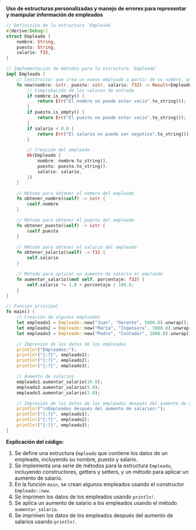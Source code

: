 **Uso de estructuras personalizadas y manejo de errores para representar y manipular información de empleados**

```rust
// Definición de la estructura `Empleado`
#[derive(Debug)]
struct Empleado {
    nombre: String,
    puesto: String,
    salario: f32,
}

// Implementación de métodos para la estructura `Empleado`
impl Empleado {
    // Constructor que crea un nuevo empleado a partir de su nombre, puesto y salario
    fn new(nombre: &str, puesto: &str, salario: f32) -> Result<Empleado, String> {
        // Comprobación de los valores de entrada
        if nombre.is_empty() {
            return Err("El nombre no puede estar vacío".to_string());
        }
        if puesto.is_empty() {
            return Err("El puesto no puede estar vacío".to_string());
        }
        if salario < 0.0 {
            return Err("El salario no puede ser negativo".to_string());
        }

        // Creación del empleado
        Ok(Empleado {
            nombre: nombre.to_string(),
            puesto: puesto.to_string(),
            salario: salario,
        })
    }

    // Método para obtener el nombre del empleado
    fn obtener_nombre(&self) -> &str {
        &self.nombre
    }

    // Método para obtener el puesto del empleado
    fn obtener_puesto(&self) -> &str {
        &self.puesto
    }

    // Método para obtener el salario del empleado
    fn obtener_salario(&self) -> f32 {
        self.salario
    }

    // Método para aplicar un aumento de salario al empleado
    fn aumentar_salario(&mut self, porcentaje: f32) {
        self.salario *= 1.0 + porcentaje / 100.0;
    }
}

// Función principal
fn main() {
    // Creación de algunos empleados
    let empleado1 = Empleado::new("Juan", "Gerente", 5000.0).unwrap();
    let empleado2 = Empleado::new("María", "Ingeniera", 3000.0).unwrap();
    let empleado3 = Empleado::new("Pedro", "Contador", 2000.0).unwrap();

    // Impresión de los datos de los empleados
    println!("Empleados:");
    println!("{:?}", empleado1);
    println!("{:?}", empleado2);
    println!("{:?}", empleado3);

    // Aumento de salarios
    empleado1.aumentar_salario(10.0);
    empleado2.aumentar_salario(5.0);
    empleado3.aumentar_salario(2.0);

    // Impresión de los datos de los empleados después del aumento de salarios
    println!("\nEmpleados después del aumento de salarios:");
    println!("{:?}", empleado1);
    println!("{:?}", empleado2);
    println!("{:?}", empleado3);
}
```

**Explicación del código:**

1. Se define una estructura `Empleado` que contiene los datos de un empleado, incluyendo su nombre, puesto y salario.
2. Se implementa una serie de métodos para la estructura `Empleado`, incluyendo constructores, getters y setters, y un método para aplicar un aumento de salario.
3. En la función `main`, se crean algunos empleados usando el constructor `Empleado::new`.
4. Se imprimen los datos de los empleados usando `println!`.
5. Se aplica un aumento de salario a los empleados usando el método `aumentar_salario`.
6. Se imprimen los datos de los empleados después del aumento de salarios usando `println!`.